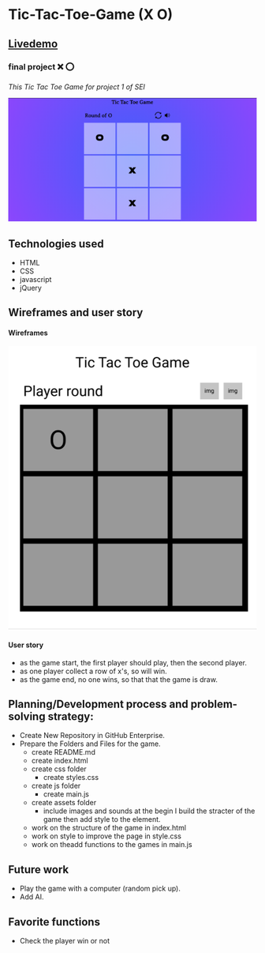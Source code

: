 # Tic-Tac-Toe-Game (X O)

## [Livedemo](https://pages.git.generalassemb.ly/hussain/Tic-Tac-Toe-Game/)

### final project :x: :o:
*This Tic Tac Toe Game for project 1 of SEI*

![finalproject](/assets/final.png)

## Technologies used 
 * HTML
 * CSS
 * javascript 
 * jQuery

 ## Wireframes and user story
 #### Wireframes
![wireframes](/assets/wireframesxo.png)

 #### User story
 * as the game start, the first player should play, then the second player.
 * as one player collect a row of x's, so will win.
 * as the game end, no one wins, so that that the game is draw.
 
 ## Planning/Development process and problem-solving strategy:
- Create New Repository in GitHub Enterprise.
- Prepare the Folders and Files for the game.
  - create README.md
  - create index.html
  - create css folder 
     - create styles.css
  - create js folder
     - create main.js
  - create assets folder
     - include images and sounds
     at the begin I build the stracter of the game then add style to the element.
  - work on the structure of the game in index.html
  - work on style to improve the page in style.css
  - work on theadd functions to the games in main.js
  
 ## Future work
 - Play the game with a computer (random pick up).
 - Add AI.
 
## Favorite functions
 - Check the player win or not


